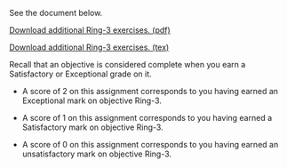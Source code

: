 See the document below.

[Download additional Ring-3 exercises. (pdf)](Ring-3.pdf)

[Download additional Ring-3 exercises. (tex)](Ring-3.tex)

Recall that an objective is considered complete when you earn a Satisfactory or Exceptional grade on it.

* A score of 2 on this assignment corresponds to you having earned an Exceptional mark on objective Ring-3.

* A score of 1 on this assignment corresponds to you having earned a Satisfactory mark on objective Ring-3.

* A score of 0 on this assignment corresponds to you having earned an unsatisfactory mark on objective Ring-3.
